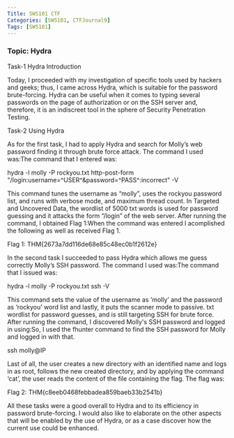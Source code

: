 ```yaml
---
Title: SWS101 CTF 
Categories: [SWS101, CTFJournal9]
Tags: [SWS101]
---
```


### Topic: Hydra

Task-1 Hydra Introduction 
 
Today, I proceeded with my investigation of specific tools used by hackers and geeks; thus, I came across Hydra, which is suitable for the password brute-forcing. Hydra can be useful when it comes to typing several passwords on the page of authorization or on the SSH server and, therefore, it is an indiscreet tool in the sphere of Security Penetration Testing. 
 
Task-2 Using Hydra 
 
As for the first task, I had to apply Hydra and search for Molly’s web password finding it through brute force attack. The command I used was:The command that I entered was: 

hydra -l molly -P rockyou.txt http-post-form "/login:username=^USER^&password=^PASS^:incorrect" -V
 
This command tunes the username as “molly”, uses the rockyou password list, and runs with verbose mode, and maximum thread count. In Targeted and Uncovered Data, the wordlist of 5000 txt words is used for password guessing and it attacks the form “/login” of the web server. After running the command, I obtained Flag 1:When the command was entered I acomplished the following as well as received Flag 1. 
 
Flag 1: THM{2673a7dd116de68e85c48ec0b1f2612e} 
 
In the second task I succeeded to pass Hydra which allows me guess correctly Molly’s SSH password. The command I used was:The command that I issued was:

hydra -l molly -P rockyou.txt ssh -V
 
This command sets the value of the username as ‘molly’ and the password as ‘rockyou’ word list and lastly, it puts the scanner mode to passive. txt wordlist for password guesses, and is still targeting SSH for brute force. After running the command, I discovered Molly's SSH password and logged in using:So, I used the fhunter command to find the SSH password for Molly and logged in with that.

ssh molly@IP
 
Last of all, the user creates a new directory with an identified name and logs in as root, follows the new created directory, and by applying the command ‘cat’, the user reads the content of the file containing the flag. The flag was: 
 
Flag 2: THM{c8eeb0468febbadea859baeb33b2541b} 
 
All these tasks were a good overall to Hydra and to its efficiency in password brute-forcing. I would also like to elaborate on the other aspects that will be enabled by the use of Hydra, or as a case discover how the current use could be enhanced.